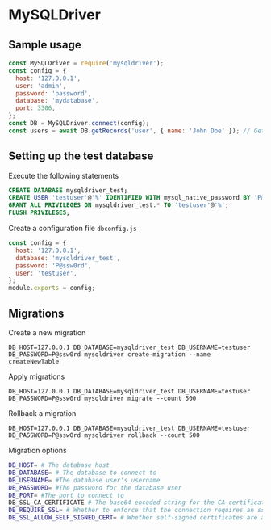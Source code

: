 # MySQLDriver

## Sample usage

```javascript
const MySQLDriver = require('mysqldriver');
const config = {
  host: '127.0.0.1',
  user: 'admin',
  password: 'password',
  database: 'mydatabase',
  port: 3306,
};
const DB = MySQLDriver.connect(config);
const users = await DB.getRecords('user', { name: 'John Doe' }); // Gets all records who have name John Doe
```

## Setting up the test database

Execute the following statements

```sql
CREATE DATABASE mysqldriver_test;
CREATE USER 'testuser'@'%' IDENTIFIED WITH mysql_native_password BY 'P@ssw0rd';
GRANT ALL PRIVILEGES ON mysqldriver_test.* TO 'testuser'@'%';
FLUSH PRIVILEGES;
```

Create a configuration file `dbconfig.js`

```javascript
const config = {
  host: '127.0.0.1',
  database: 'mysqldriver_test',
  password: 'P@ssw0rd',
  user: 'testuser',
};
module.exports = config;
```

## Migrations

Create a new migration

```
DB_HOST=127.0.0.1 DB_DATABASE=mysqldriver_test DB_USERNAME=testuser DB_PASSWORD=P@ssw0rd mysqldriver create-migration --name createNewTable
```

Apply migrations

```
DB_HOST=127.0.0.1 DB_DATABASE=mysqldriver_test DB_USERNAME=testuser DB_PASSWORD=P@ssw0rd mysqldriver migrate --count 500
```

Rollback a migration

```
DB_HOST=127.0.0.1 DB_DATABASE=mysqldriver_test DB_USERNAME=testuser DB_PASSWORD=P@ssw0rd mysqldriver rollback --count 500
```

Migration options

```bash
DB_HOST= # The database host
DB_DATABASE= # The database to connect to
DB_USERNAME= #The database user's username
DB_PASSWORD= #The password for the database user
DB_PORT= #The port to connect to
DB_SSL_CA_CERTIFICATE # The base64 encoded string for the CA certificate
DB_REQUIRE_SSL= # Whether to enforce that the connection requires an ssl connection (1 or 0, defaults to 1 if cetificate is provided)
DB_SSL_ALLOW_SELF_SIGNED_CERT= # Whether self-signed certificates are allowed (1 or 0, defaults to 0)

```
